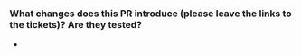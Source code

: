 ### What changes does this PR introduce (please leave the links to the tickets)? Are they tested?
* 

